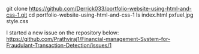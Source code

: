 git clone https://github.com/Derrick033/portfolio-website-using-html-and-css-1.git
cd portfolio-website-using-html-and-css-1
ls
index.html  pxfuel.jpg  style.css

I started a new issue on the repository below:
https://github.com/Prathviraj1/Financial-management-System-for-Fraudulant-Transaction-Detection/issues/1

